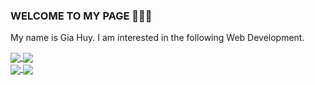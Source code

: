 ### WELCOME TO MY PAGE 👋👋👋
My name is Gia Huy. I am interested in the following Web Development.

<a href="https://github.com/huydinh-uit/Library-website">
  <!-- Change the `github-readme-stats.anuraghazra1.vercel.app` to `github-readme-stats.vercel.app`  -->
<img align="center" src="https://github-readme-stats.anuraghazra1.vercel.app/api/pin/?username=huydinh-uit&repo=Library-website&theme=radical" />
</a>

<a href="https://github.com/huydinh-uit/Login-registration-email-verify-Java">
  <!-- Change the `github-readme-stats.anuraghazra1.vercel.app` to `github-readme-stats.vercel.app`  -->
<img align="center" src="https://github-readme-stats.anuraghazra1.vercel.app/api/pin/?username=huydinh-uit&repo=Login-registration-email-verify-Java&theme=merko" />
</a>

</br>

<a href="https://github.com/huydinh-uit/Springboot-Testing">
  <!-- Change the `github-readme-stats.anuraghazra1.vercel.app` to `github-readme-stats.vercel.app`  -->
<img align="center" src="https://github-readme-stats.anuraghazra1.vercel.app/api/pin/?username=huydinh-uit&repo=Springboot-Testing&theme=gruvbox" />
</a>

<a href="https://github.com/huydinh-uit/IE221--Python">
  <!-- Change the `github-readme-stats.anuraghazra1.vercel.app` to `github-readme-stats.vercel.app`  -->
<img align="center" src="https://github-readme-stats.anuraghazra1.vercel.app/api/pin/?username=huydinh-uit&repo=IE221--Python&theme=dark" />
</a>

<!-- <a href="https://github.com/uvipen/Flappy-bird-deep-Q-learning-pytorch/"> -->
  <!-- Change the `github-readme-stats.anuraghazra1.vercel.app` to `github-readme-stats.vercel.app`  -->
<!--   <img align="center" src="https://github-readme-stats.anuraghazra1.vercel.app/api/pin/?username=uvipen&repo=Flappy-bird-deep-Q-learning-pytorch&theme=onedark" /> -->
<!-- </a>  -->
<!--
<a href="https://github.com/tuan666chuoiht/Face-Recognition">
   Change the `github-readme-stats.anuraghazra1.vercel.app` to `github-readme-stats.vercel.app`  
<img align="center" src="https://github-readme-stats.anuraghazra1.vercel.app/api/pin/?username=tuan666chuoiht&repo=Face-Recognition&theme=cobalt" />
</a>
-->
<!--
**huydinh-uit/huydinh-uit** is a ✨ _special_ ✨ repository because its `README.md` (this file) appears on your GitHub profile.

Here are some ideas to get you started:

- 🔭 I’m currently working on ...
- 🌱 I’m currently learning ...
- 👯 I’m looking to collaborate on ...
- 🤔 I’m looking for help with ...
- 💬 Ask me about ...
- 📫 How to reach me: ...
- 😄 Pronouns: ...
- ⚡ Fun fact: ...
-->
